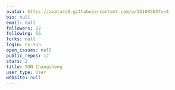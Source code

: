 ```yaml
---
avatar: https://avatars0.githubusercontent.com/u/15100503?v=4
bio: null
email: null
followers: 22
following: 56
forks: null
login: cs-sun
open_issues: null
public_repos: 17
stars: 2
title: SUN Changsheng
user_type: User
website: null
---
```

